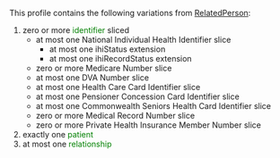 This profile contains the following variations from [RelatedPerson](http://hl7.org/fhir/STU3/RelatedPerson):

1. zero or more <span style='color:green'>identifier</span>  sliced
   * at most one National Individual Health Identifier slice
      * at most one ihiStatus extension
      * at most one ihiRecordStatus extension
   * zero or more Medicare Number slice
   * at most one DVA Number slice
   * at most one Health Care Card Identifier slice
   * at most one Pensioner Concession Card Identifier slice
   * at most one Commonwealth Seniors Health Card Identifier slice
   * zero or more Medical Record Number slice
   * zero or more Private Health Insurance Member Number slice
1. exactly one <span style='color:green'>patient</span> 
1. at most one <span style='color:green'>relationship</span> 
